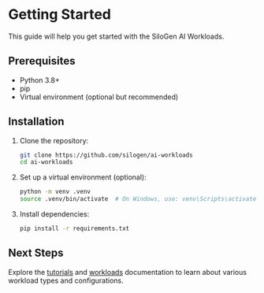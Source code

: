 # Getting Started

This guide will help you get started with the SiloGen AI Workloads.

## Prerequisites

- Python 3.8+
- pip
- Virtual environment (optional but recommended)

## Installation

1. Clone the repository:
   ```bash
   git clone https://github.com/silogen/ai-workloads
   cd ai-workloads
   ```

2. Set up a virtual environment (optional):
   ```bash
   python -m venv .venv
   source .venv/bin/activate  # On Windows, use: venv\Scripts\activate
   ```

3. Install dependencies:
   ```bash
   pip install -r requirements.txt
   ```

## Next Steps

Explore the [tutorials](tutorials.md) and [workloads](workloads.md) documentation to learn about various workload types and configurations.
